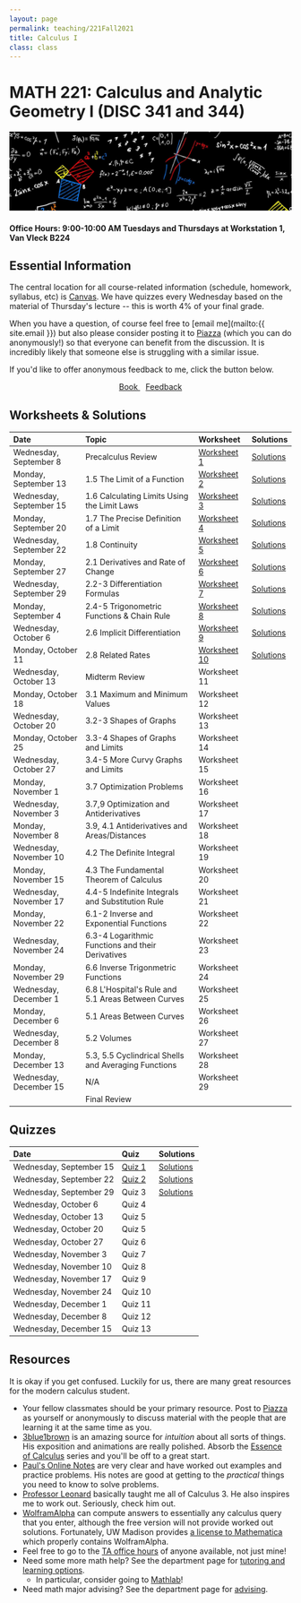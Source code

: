 ```yaml
---
layout: page
permalink: teaching/221Fall2021
title: Calculus I
class: class
---
```


# MATH 221: Calculus and Analytic Geometry I (DISC 341 and 344)
![fire calculus picture](/images/projects/calculus1.jpg)

#### **Office Hours:**  9:00-10:00 AM Tuesdays and Thursdays at Workstation 1, Van Vleck B224

## Essential Information

The central location for all course-related information (schedule, homework, syllabus, etc) is [Canvas](https://canvas.wisc.edu/courses/261730). We have quizzes every Wednesday based on the material of Thursday's lecture -- this is worth 4% of your final grade.

When you have a question, of course feel free to [email me](mailto:{{ site.email }}) but also please consider posting it to [Piazza](https://piazza.com/class/kt4qkk7ybq74jg) (which you can do anonymously!) so that everyone can benefit from the discussion. It is incredibly likely that someone else is struggling with a similar issue. 

If you'd like to offer anonymous feedback to me, click the button below.

<div class="button-container" style="text-align: center">
    <a href="https://www.cengage.com/c/calculus-8e-stewart/9781285740621PF/" class="button" style="margin:5px">
    <i class="fas fa-book"></i>
    Book
    </a>
    <a href="https://forms.gle/vWJiy4654gcWQoDA8" class="button" style="margin:5px">
    <i class="fas fa-comment"></i>
    Feedback
    </a>
</div>


## Worksheets & Solutions

| Date | Topic | Worksheet |  Solutions |
| :--------- | :---------  | :-----  | :---- |
| Wednesday, September 8   | Precalculus Review | [Worksheet 1](Worksheets/221-Wk1.1-Precalc.pdf) | [Solutions](Worksheets/221-Wk1.1-Precalcsolns.pdf) | 
| Monday, September 13 | 1.5 The Limit of a Function | [Worksheet 2](Worksheets/221-Wk1.2-Sec1.5.pdf) | [Solutions](Worksheets/221-Wk1.2-Sec1.5solns.pdf)  | 
| Wednesday, September 15 | 1.6 Calculating Limits Using the Limit Laws | [Worksheet 3](Worksheets/221-Wk2.1-Sec1.6.pdf) | [Solutions](Worksheets/221-Wk2.1-Sec1.6solns.pdf)  | 
| Monday, September 20 | 1.7 The Precise Definition of a Limit | [Worksheet 4](Worksheets/221-Wk2.2-Sec1.7.pdf) | [Solutions](Worksheets/221-Wk2.2-Sec1.7solns.pdf)  | 
| Wednesday, September 22 | 1.8 Continuity | [Worksheet 5](Worksheets/221-Wk3.1-Sec1.8.pdf) | [Solutions](Worksheets/221-Wk3.1-Sec1.8solns.pdf)  |
| Monday, September 27| 2.1 Derivatives and Rate of Change | [Worksheet 6](Worksheets/221-Wk3.2-Sec2.1.pdf) | [Solutions](Worksheets/221-Wk3.2-Sec2.1solns.pdf) | 
| Wednesday, September 29 | 2.2-3 Differentiation Formulas | [Worksheet 7](221-Wk4.1-Sec2.2and2.3.pdf) | [Solutions](221-Wk4.1-Sec2.2and2.3solns.pdf) |
| Monday, September 4 | 2.4-5 Trigonometric Functions & Chain Rule | [Worksheet 8](Worksheets/221-Wk4.1-Sec2.2and2.3.pdf) | [Solutions](Worksheets/221-Wk4.1-Sec2.2and2.3solns.pdf) |
| Wednesday, October 6 | 2.6 Implicit Differentiation | [Worksheet 9](Worksheets/221-Wk5.1-Sec2.5,2.6.pdf) | [Solutions](Worksheets/221-Wk5.1-Sec2.5,2.6solns.pdf) |
| Monday, October 11 | 2.8 Related Rates| [Worksheet 10](Worksheets/221-Wk5.2-Sec2.6,2.8.pdf) | [Solutions](Worksheets/221-Wk5.2-Sec2.6,2.8solns.pdf)|
| Wednesday, October 13 | Midterm Review | Worksheet 11 |  |
| Monday, October 18 | 3.1 Maximum and Minimum Values | Worksheet 12 |  |
| Wednesday, October 20 | 3.2-3 Shapes of Graphs | Worksheet 13 |  |
| Monday, October 25 | 3.3-4 Shapes of Graphs and Limits  | Worksheet 14 |  |
| Wednesday, October 27 | 3.4-5 More Curvy Graphs and Limits  | Worksheet 15 |  |
| Monday, November 1 | 3.7 Optimization Problems | Worksheet 16 | |
| Wednesday, November 3 | 3.7,9 Optimization and Antiderivatives  | Worksheet 17 |  |
| Monday, November 8 | 3.9, 4.1 Antiderivatives and Areas/Distances | Worksheet 18 |  |
| Wednesday, November 10 | 4.2 The Definite Integral | Worksheet 19 |  |
| Monday, November 15 | 4.3 The Fundamental Theorem of Calculus| Worksheet 20 |  |
| Wednesday, November 17 | 4.4-5 Indefinite Integrals and Substitution Rule  | Worksheet 21 |  |
| Monday, November 22 | 6.1-2 Inverse and Exponential Functions | Worksheet 22 |  |
| Wednesday, November 24 | 6.3-4 Logarithmic Functions and their Derivatives | Worksheet 23 | |
| Monday, November 29 | 6.6 Inverse Trigonmetric Functions | Worksheet 24 |  |
| Wednesday, December 1 | 6.8 L'Hospital's Rule and 5.1 Areas Between Curves | Worksheet 25 |  |
| Monday, December 6 | 5.1 Areas Between Curves | Worksheet 26 |  |
| Wednesday, December 8 | 5.2 Volumes | Worksheet 27 |
| Monday, December 13 | 5.3, 5.5 Cyclindrical Shells and Averaging Functions | Worksheet 28 |  |
| Wednesday, December 15 | N/A | Worksheet 29 |  |
| | Final Review |   |


## Quizzes

| Date | Quiz | Solutions |
| :--------- | :-----  | :---- |
| Wednesday, September 15 |  [Quiz 1](/Quizzes/Quiz_1.pdf) | [Solutions](/Quizzes/Quiz_1_Solution.pdf)  | 
| Wednesday, September 22 |  [Quiz 2](/Quizzes/Quiz_2.png) | [Solutions](/Quizzes/Quiz_2_Solution.pdf)  |
| Wednesday, September 29 |  Quiz 3 | [Solutions](/Quizzes/Quiz_3_Solution.pdf) |
| Wednesday, October 6 |  Quiz 4 |  |
| Wednesday, October 13  | Quiz 5 |  |
| Wednesday, October 20 |  Quiz 5 |  |
| Wednesday, October 27 |  Quiz 6 |  |
| Wednesday, November 3 |  Quiz 7 |  |
| Wednesday, November 10 |  Quiz 8 |  |
| Wednesday, November 17 |  Quiz 9 |  |
| Wednesday, November 24 |  Quiz 10  |
| Wednesday, December 1 |  Quiz 11 |  |
| Wednesday, December 8 |  Quiz 12 |
| Wednesday, December 15 | Quiz 13 |  |


## Resources

It is okay if you get confused. Luckily for us, there are many great resources for the modern calculus student. 

- Your fellow classmates should be your primary resource. Post to [Piazza](https://piazza.com/class/kt4qkk7ybq74jg) as yourself or anonymously to discuss material with the people that are learning it at the same time as you.
- [3blue1brown](https://www.youtube.com/channel/UCYO_jab_esuFRV4b17AJtAw) is an amazing source for *intuition* about all sorts of things. His exposition and animations are really polished. Absorb the [Essence of Calculus](https://www.youtube.com/watch?v=WUvTyaaNkzM&list=PLZHQObOWTQDMsr9K-rj53DwVRMYO3t5Yr) series and you'll be off to a great start.
- [Paul's Online Notes](https://tutorial.math.lamar.edu/classes/calci/calci.aspx) are very clear and have worked out examples and practice problems. His notes are good at getting to the *practical* things you need to know to solve problems.
- [Professor Leonard](https://www.youtube.com/channel/UCoHhuummRZaIVX7bD4t2czg) basically taught me all of Calculus 3. He also inspires me to work out. Seriously, check him out.
- [WolframAlpha](https://www.wolframalpha.com/) can compute answers to essentially any calculus query that you enter, although the free version will not provide worked out solutions. Fortunately, UW Madison provides [a license to Mathematica](https://software.wisc.edu/cgi-bin/ssl/csl_download.cgi) which properly contains WolframAlpha.
- Feel free to go to the [TA office hours](https://canvas.wisc.edu/courses/212363/pages/office-hours?module_item_id=2833122) of anyone available, not just mine!
- Need some more math help? See the department page for [tutoring and learning options](https://math.wisc.edu/undergraduate/mlc/).
  - In particular, consider going to [Mathlab](https://www.math.wisc.edu/undergraduate/mathlab)!
- Need math major advising? See the department page for [advising](https://www.math.wisc.edu/undergraduate/advising).